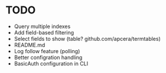 TODO
====

* Query multiple indexes
* Add field-based filtering
* Select fields to show (table? github.com/apcera/termtables)
* README.md
* Log follow feature (polling)
* Better configration handling
* BasicAuth configuration in CLI
